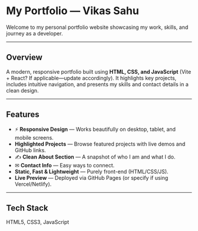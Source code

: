 # My Portfolio — Vikas Sahu

Welcome to my personal portfolio website showcasing my work, skills, and journey as a developer.

---

##  Overview

A modern, responsive portfolio built using **HTML, CSS, and JavaScript** (Vite + React? If applicable—update accordingly). It highlights key projects, includes intuitive navigation, and presents my skills and contact details in a clean design.

---

##  Features

- ⚡ **Responsive Design** — Works beautifully on desktop, tablet, and mobile screens.
-  **Highlighted Projects** — Browse featured projects with live demos and GitHub links.
- ✍ **Clean About Section** — A snapshot of who I am and what I do.
- ✉ **Contact Info** — Easy ways to connect.
-  **Static, Fast & Lightweight** — Purely front-end (HTML/CSS/JS).
-  **Live Preview** — Deployed via GitHub Pages (or specify if using Vercel/Netlify).

---

##  Tech Stack

HTML5, CSS3, JavaScript 

